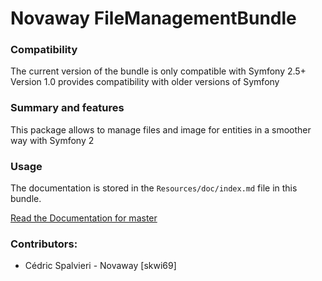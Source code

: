 # Novaway FileManagementBundle

### Compatibility

The current version of the bundle is only compatible with Symfony 2.5+
Version 1.0 provides compatibility with older versions of Symfony

### Summary and features
This package allows to manage files and image for entities in a smoother way with Symfony 2

### Usage
The documentation is stored in the `Resources/doc/index.md` file in this bundle.

[Read the Documentation for master](https://github.com/novaway/NovawayFileManagementBundle/blob/master/Resources/doc/index.md)

### Contributors:
- Cédric Spalvieri - Novaway [skwi69]
